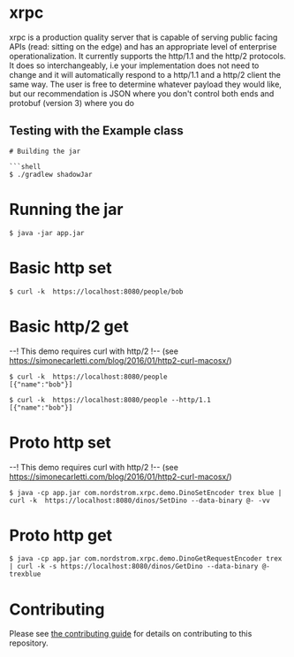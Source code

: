 xrpc
====

xrpc is a production quality server that is capable of serving public facing APIs (read: sitting on the edge) and has an appropriate level of enterprise operationalization. It currently supports the http/1.1 and the http/2 protocols. It does so interchangeably, i.e your implementation does not need to change and it will automatically respond to a http/1.1 and a http/2 client the same way. The user is free to determine whatever payload they would like, but our recommendation is JSON where you don't control both ends and protobuf (version 3) where you do
 
## Testing with the Example class  
```
# Building the jar

```shell
$ ./gradlew shadowJar
```

# Running the jar

```shell
$ java -jar app.jar
```

# Basic http set

```shell
$ curl -k  https://localhost:8080/people/bob
```

# Basic http/2 get
--! This demo requires curl with http/2 !--
(see https://simonecarletti.com/blog/2016/01/http2-curl-macosx/)
```shell
$ curl -k  https://localhost:8080/people
[{"name":"bob"}]
```

```shell
$ curl -k  https://localhost:8080/people --http/1.1
[{"name":"bob"}]
```

# Proto http set
--! This demo requires curl with http/2 !--
(see https://simonecarletti.com/blog/2016/01/http2-curl-macosx/)
```shell
$ java -cp app.jar com.nordstrom.xrpc.demo.DinoSetEncoder trex blue | curl -k  https://localhost:8080/dinos/SetDino --data-binary @- -vv
```

# Proto http get

```shell
$ java -cp app.jar com.nordstrom.xrpc.demo.DinoGetRequestEncoder trex | curl -k -s https://localhost:8080/dinos/GetDino --data-binary @-
trexblue
```

# Contributing

Please see [the contributing guide](CONTRIBUTING.md) for details on contributing to this repository.
